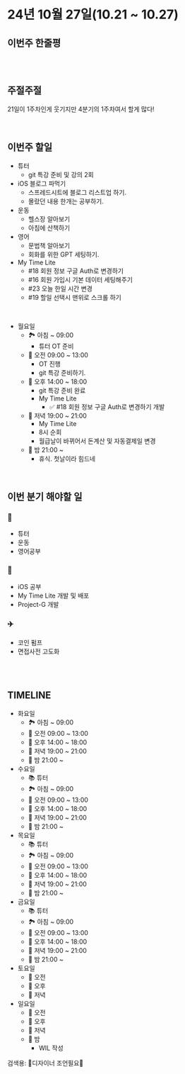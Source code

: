 # 24년 10월 27일(10.21 ~ 10.27)

## **이번주 한줄평**
```

```

<br/>

## 주절주절
21일이 1주차인게 웃기지만 4분기의 1주차여서 할게 많다!   


<br/>

## 이번주 할일
- 튜터
    - git 특강 준비 및 강의 2회
- iOS 블로그 파먹기
    - 스프레드시트에 블로그 리스트업 하기.
    - 몰랐던 내용 한개는 공부하기.
- 운동
    - 헬스장 알아보기
    - 아침에 산책하기
- 영어
    - 문법책 알아보기
    - 회화를 위한 GPT 세팅하기.
- My Time Lite
    - #18 회원 정보 구글 Auth로 변경하기
    - #16 회원 가입시 기본 데이터 세팅해주기
    - #23 오늘 한일 시간 변경
    - #19 할일 선택시 맨위로 스크롤 하기

<br/>

- 월요일
    - 🏞️ 아침 ~ 09:00
        - 튜터 OT 준비
    - 🌅 오전 09:00 ~ 13:00 
        - OT 진행
        - git 특강 준비하기.
    - 🌄 오후 14:00 ~ 18:00
        - git 특강 준비 완료
        - My Time Lite
            - ✅ #18 회원 정보 구글 Auth로 변경하기 개발
    - 🌇 저녁 19:00 ~ 21:00
        - My Time Lite 
        - 8시 순회
        - 월급날이 바뀌어서 돈계산 및 자동결제일 변경
    - 🌙 밤  21:00 ~ 
        - 휴식. 첫날이라 힘드네

<br/>

## 이번 분기 해야할 일
### 💪 
- 튜터
- 운동
- 영어공부

### 🚀
- iOS 공부
- My Time Lite 개발 및 배포
- Project-G 개발   

### ✈️ 
- 코인 펌프
- 면접사전 고도화


<br/>
<br/>

## TIMELINE
- 화요일
    - 🏞️ 아침 ~ 09:00
    - 🌅 오전 09:00 ~ 13:00 
    - 🌄 오후 14:00 ~ 18:00
    - 🌇 저녁 19:00 ~ 21:00
    - 🌙 밤  21:00 ~ 
- 수요일
    - 📚 튜터
    - 🏞️ 아침 ~ 09:00
    - 🌅 오전 09:00 ~ 13:00 
    - 🌄 오후 14:00 ~ 18:00
    - 🌇 저녁 19:00 ~ 21:00
    - 🌙 밤  21:00 ~ 
- 목요일
    - 📚 튜터
    - 🏞️ 아침 ~ 09:00
    - 🌅 오전 09:00 ~ 13:00 
    - 🌄 오후 14:00 ~ 18:00
    - 🌇 저녁 19:00 ~ 21:00
    - 🌙 밤  21:00 ~ 
- 금요일
    - 📚 튜터
    - 🏞️ 아침 ~ 09:00
    - 🌅 오전 09:00 ~ 13:00 
    - 🌄 오후 14:00 ~ 18:00
    - 🌇 저녁 19:00 ~ 21:00
    - 🌙 밤  21:00 ~ 
- 토요일
    - 🌅 오전 
    - 🌄 오후 
    - 🌇 저녁 
- 일요일
    - 🌅 오전 
    - 🌄 오후 
    - 🌇 저녁 
    - 🌙 밤 
        - WIL 작성



검색용:
🎨디자이너 조언필요🎨